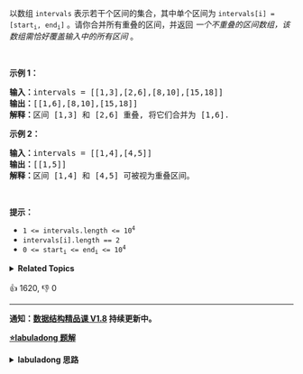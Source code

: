 <p>以数组 <code>intervals</code> 表示若干个区间的集合，其中单个区间为 <code>intervals[i] = [start<sub>i</sub>, end<sub>i</sub>]</code> 。请你合并所有重叠的区间，并返回&nbsp;<em>一个不重叠的区间数组，该数组需恰好覆盖输入中的所有区间</em>&nbsp;。</p>

<p>&nbsp;</p>

<p><strong>示例 1：</strong></p>

<pre>
<strong>输入：</strong>intervals = [[1,3],[2,6],[8,10],[15,18]]
<strong>输出：</strong>[[1,6],[8,10],[15,18]]
<strong>解释：</strong>区间 [1,3] 和 [2,6] 重叠, 将它们合并为 [1,6].
</pre>

<p><strong>示例&nbsp;2：</strong></p>

<pre>
<strong>输入：</strong>intervals = [[1,4],[4,5]]
<strong>输出：</strong>[[1,5]]
<strong>解释：</strong>区间 [1,4] 和 [4,5] 可被视为重叠区间。</pre>

<p>&nbsp;</p>

<p><strong>提示：</strong></p>

<ul>
	<li><code>1 &lt;= intervals.length &lt;= 10<sup>4</sup></code></li>
	<li><code>intervals[i].length == 2</code></li>
	<li><code>0 &lt;= start<sub>i</sub> &lt;= end<sub>i</sub> &lt;= 10<sup>4</sup></code></li>
</ul>
<details><summary><strong>Related Topics</strong></summary>数组 | 排序</details><br>

<div>👍 1620, 👎 0</div>

<div id="labuladong"><hr>

**通知：[数据结构精品课 V1.8](https://aep.h5.xeknow.com/s/1XJHEO) 持续更新中。**



<p><strong><a href="https://labuladong.github.io/article?qno=56" target="_blank">⭐️labuladong 题解</a></strong></p>
<details><summary><strong>labuladong 思路</strong></summary>

## 基本思路

一个区间可以表示为 `[start, end]`，先按区间的 `start` 排序：

![](https://labuladong.github.io/algo/images/mergeInterval/1.jpg)

**显然，对于几个相交区间合并后的结果区间 `x`，`x.start` 一定是这些相交区间中 `start` 最小的，`x.end` 一定是这些相交区间中 `end` 最大的**：

![](https://labuladong.github.io/algo/images/mergeInterval/2.jpg)

由于已经排了序，`x.start` 很好确定，求 `x.end` 也很容易，可以类比在数组中找最大值的过程。

**详细题解：[一个方法解决三道区间问题](https://labuladong.github.io/article/fname.html?fname=区间问题合集)**

**标签：[区间问题](https://mp.weixin.qq.com/mp/appmsgalbum?__biz=MzAxODQxMDM0Mw==&action=getalbum&album_id=2122021012031569922)，排序**

## 解法代码

```java
class Solution {
    public int[][] merge(int[][] intervals) {
        LinkedList<int[]> res = new LinkedList<>();
        // 按区间的 start 升序排列
        Arrays.sort(intervals, (a, b) -> {
            return a[0] - b[0];
        });

        res.add(intervals[0]);
        for (int i = 1; i < intervals.length; i++) {
            int[] curr = intervals[i];
            // res 中最后一个元素的引用
            int[] last = res.getLast();
            if (curr[0] <= last[1]) {
                last[1] = Math.max(last[1], curr[1]);
            } else {
                // 处理下一个待合并区间
                res.add(curr);
            }
        }
        return res.toArray(new int[0][0]);
    }
}
```

**类似题目**：
  - [1288. 删除被覆盖区间 🟠](/problems/remove-covered-intervals)
  - [986. 区间列表的交集 🟠](/problems/interval-list-intersections)
  - [剑指 Offer II 074. 合并区间 🟠](/problems/SsGoHC)

</details>
</div>





